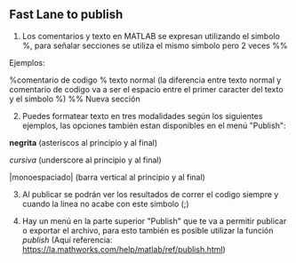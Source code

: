 ## Fast Lane to publish

1. Los comentarios y texto en MATLAB se expresan utilizando el simbolo %, para señalar secciones se utiliza el mismo simbolo pero 2 veces %%

Ejemplos:

%comentario de codigo
% texto normal (la diferencia entre texto normal y comentario de codigo va a ser el espacio entre el primer caracter del texto y el simbolo %)
%% Nueva sección

2. Puedes formatear texto en tres modalidades según los siguientes ejemplos, las opciones también estan disponibles en el menú "Publish":

**negrita** (asteriscos al principio y al final)

_cursiva_ (underscore al principio y al final)

|monoespaciado| (barra vertical al principio y al final)

3. Al publicar se podrán ver los resultados de correr el codigo siempre y cuando la linea no acabe con este simbolo (;)

4. Hay un menú en la parte superior "Publish" que te va a permitir publicar o exportar el archivo, para esto también es posible utilizar la función _publish_ (Aquí referencia: https://la.mathworks.com/help/matlab/ref/publish.html)


